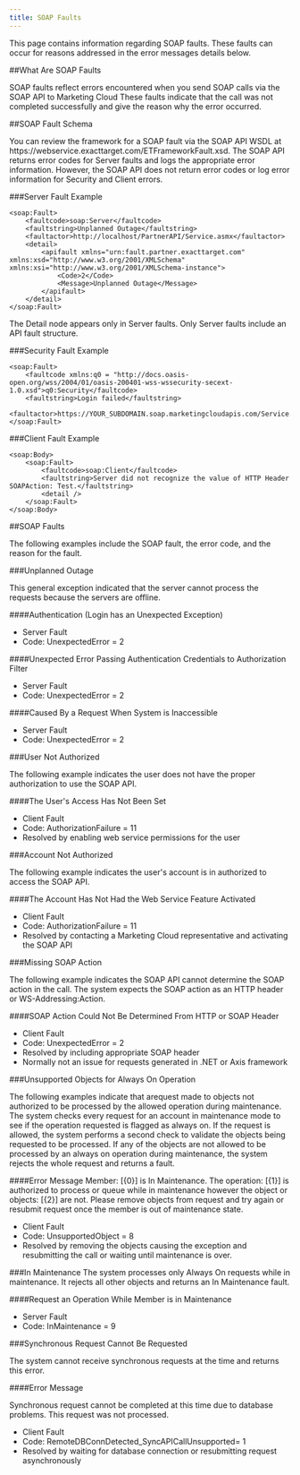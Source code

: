 ```yaml
---
title: SOAP Faults
---
```

<p>This page contains information regarding SOAP faults. These faults can occur for reasons addressed in the error messages details below.</p>

##What Are SOAP Faults
<p>SOAP faults reflect errors encountered when you send SOAP calls via the SOAP API to Marketing Cloud These faults indicate that the call was not completed successfully and give the reason why the error occurred.</p>

##SOAP Fault Schema
<p>You can review the framework for a SOAP fault via the SOAP API WSDL at https://webservice.exacttarget.com/ETFrameworkFault.xsd. The SOAP API returns error codes for Server faults and logs the appropriate error information. However, the SOAP API does not return error codes or log error information for Security and Client errors.</p>

###Server Fault Example
```
<soap:Fault>
    <faultcode>soap:Server</faultcode>
    <faultstring>Unplanned Outage</faultstring>
    <faultactor>http://localhost/PartnerAPI/Service.asmx</faultactor>
    <detail>
        <apifault xmlns="urn:fault.partner.exacttarget.com" xmlns:xsd="http://www.w3.org/2001/XMLSchema" xmlns:xsi="http://www.w3.org/2001/XMLSchema-instance">
            <Code>2</Code>
            <Message>Unplanned Outage</Message>
        </apifault>
    </detail>
</soap:Fault>
```
<p>The Detail node appears only in Server faults. Only Server faults include an API fault structure.</p>

###Security Fault Example
```
<soap:Fault>
    <faultcode xmlns:q0 = "http://docs.oasis-open.org/wss/2004/01/oasis-200401-wss-wssecurity-secext-1.0.xsd">q0:Security</faultcode>
    <faultstring>Login failed</faultstring>
    <faultactor>https://YOUR_SUBDOMAIN.soap.marketingcloudapis.com/Service.asmx</faultactor>
</soap:Fault>
```
###Client Fault Example
```
<soap:Body>
    <soap:Fault>
        <faultcode>soap:Client</faultcode>
        <faultstring>Server did not recognize the value of HTTP Header SOAPAction: Test.</faultstring>
        <detail />
    </soap:Fault>
</soap:Body>
```
##SOAP Faults
<p>The following examples include the SOAP fault, the error code, and the reason for the fault.</p>

###Unplanned Outage
<p>This general exception indicated that the server cannot process the requests because the servers are offline.</p>

####Authentication (Login has an Unexpected Exception)
<ul>
<li>Server Fault</li>
<li>Code: UnexpectedError = 2</li>
</ul>

####Unexpected Error Passing Authentication Credentials to Authorization Filter
<ul>
<li>Server Fault</li>
<li>Code: UnexpectedError = 2</li>
</ul>

####Caused By a Request When System is Inaccessible
<ul>
<li>Server Fault</li>
<li>Code: UnexpectedError = 2</li>
</ul>

###User Not Authorized
<p>The following example indicates the user does not have the proper authorization to use the SOAP API.</p>

####The User's Access Has Not Been Set
<ul>
<li>Client Fault</li>
<li>Code: AuthorizationFailure = 11</li>
<li>Resolved by enabling web service permissions for the user</li>
</ul>

###Account Not Authorized
<p>The following example indicates the user's account is in authorized to access the SOAP API.</p>

####The Account Has Not Had the Web Service Feature Activated
<ul>
<li>Client Fault</li>
<li>Code: AuthorizationFailure = 11</li>
<li>Resolved by contacting a Marketing Cloud representative and activating the SOAP API</li>
</ul>

###Missing SOAP Action
<p>The following example indicates the SOAP API cannot determine the SOAP action in the call. The system expects the SOAP action as an HTTP header or WS-Addressing:Action.</p>

####SOAP Action Could Not Be Determined From HTTP or SOAP Header
<ul>
<li>Client Fault</li>
<li>Code: UnexpectedError = 2</li>
<li>Resolved by including appropriate SOAP header</li>
<li>Normally not an issue for requests generated in .NET or Axis framework</li>
</ul>

###Unsupported Objects for Always On Operation
<p>The following examples indicate that arequest made to objects not authorized to be processed by the allowed operation during maintenance. The system checks every request for an account in maintenance mode to see if the operation requested is flagged as always on. If the request is allowed, the system performs a second check to validate the objects being requested to be processed. If any of the objects are not allowed to be processed by an always on operation during maintenance, the system rejects the whole request and returns a fault.</p>

####Error Message
Member: [{0}] is In Maintenance. The operation: [{1}] is authorized to process or queue while in maintenance however the object or objects: [{2}] are not. Please remove objects from request and try again or resubmit request once the member is out of maintenance state.
<ul><li>Client Fault</li><li>Code: UnsupportedObject = 8</li><li>Resolved by removing the objects causing the exception and resubmitting the call or waiting until maintenance is over.</li></ul>

###In Maintenance
The system processes only Always On requests while in maintenance. It rejects all other objects and returns an In Maintenance fault.

####Request an Operation While Member is in Maintenance
<ul>
<li>Server Fault</li>
<li>Code: InMaintenance = 9</li>
</ul>

###Synchronous Request Cannot Be Requested
<p>The system cannot receive synchronous requests at the time and returns this error.</p>

####Error Message
<p>Synchronous request cannot be completed at this time due to database problems. This request was not processed.</p>
<ul>
<li>Client Fault</li>
<li>Code: RemoteDBConnDetected_SyncAPICallUnsupported= 1</li>
<li>Resolved by waiting for database connection or resubmitting request asynchronously</li>
</ul>
